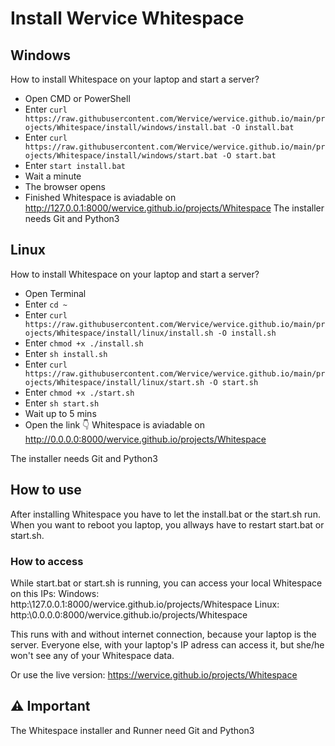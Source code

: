 # Install Wervice Whitespace

## Windows
How to install Whitespace on your laptop and start a server?
* Open CMD or PowerShell
* Enter `curl https://raw.githubusercontent.com/Wervice/wervice.github.io/main/projects/Whitespace/install/windows/install.bat -O install.bat`
* Enter `curl https://raw.githubusercontent.com/Wervice/wervice.github.io/main/projects/Whitespace/install/windows/start.bat -O start.bat`
* Enter `start install.bat`
* Wait a minute
* The browser opens
* Finished
Whitespace is aviadable on http://127.0.0.1:8000/wervice.github.io/projects/Whitespace
The installer needs Git and Python3

## Linux
How to install Whitespace on your laptop and start a server?
* Open Terminal
* Enter `cd ~`
* Enter `curl https://raw.githubusercontent.com/Wervice/wervice.github.io/main/projects/Whitespace/install/linux/install.sh -O install.sh`
* Enter `chmod +x ./install.sh`
* Enter `sh install.sh`
* Enter `curl https://raw.githubusercontent.com/Wervice/wervice.github.io/main/projects/Whitespace/install/linux/start.sh -O start.sh`
* Enter `chmod +x ./start.sh`
* Enter `sh start.sh`
* Wait up to 5 mins
* Open the link 👇
Whitespace is aviadable on http://0.0.0.0:8000/wervice.github.io/projects/Whitespace

The installer needs Git and Python3

## How to use
After installing Whitespace you have to let the install.bat or the start.sh run.
When you want to reboot you laptop, you allways have to restart start.bat or start.sh.

### How to access
While start.bat or start.sh is running, you can access your local Whitespace on this IPs:
Windows: http:\\127.0.0.1:8000/wervice.github.io/projects/Whitespace
Linux: http:\\0.0.0.0:8000/wervice.github.io/projects/Whitespace

This runs with and without internet connection, because your laptop is the server. Everyone else, with your laptop's IP adress can access it, but she/he won't see any of your Whitespace data.

Or use the live version: https://wervice.github.io/projects/Whitespace

## ⚠ Important
The Whitespace installer and Runner need Git and Python3